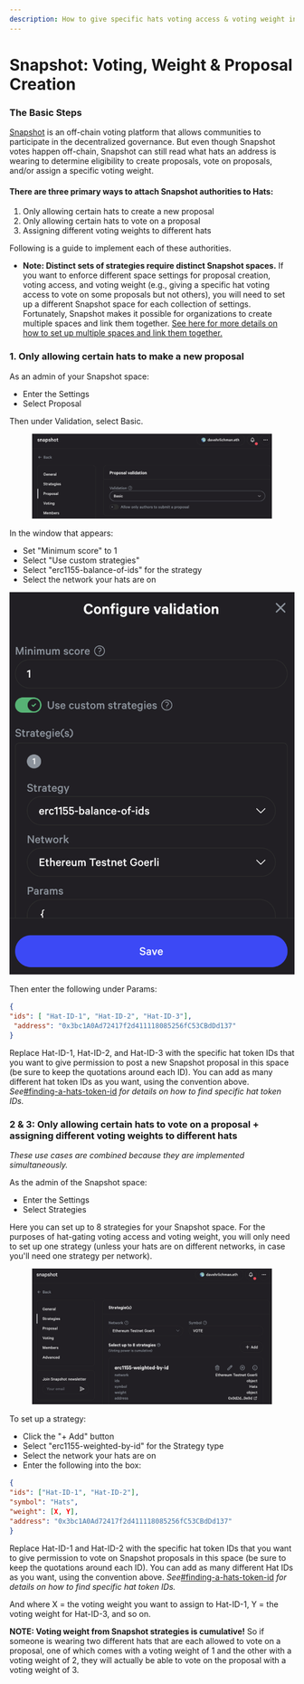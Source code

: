 ```yaml
---
description: How to give specific hats voting access & voting weight in Snapshot polls
---
```


# Snapshot: Voting, Weight & Proposal Creation

### **The Basic Steps**

[Snapshot](https://www.snapshot.org) is an off-chain voting platform that allows communities to participate in the decentralized governance. But even though Snapshot votes happen off-chain, Snapshot can still read what hats an address is wearing to determine eligibility to create proposals, vote on proposals, and/or assign a specific voting weight.

#### There are three primary ways to attach Snapshot authorities to Hats:

1. Only allowing certain hats to create a new proposal
2. Only allowing certain hats to vote on a proposal
3. Assigning different voting weights to different hats

Following is a guide to implement each of these authorities.

* **Note: Distinct sets of strategies require distinct Snapshot spaces.** If you want to enforce different space settings for proposal creation, voting access, and voting weight (e.g., giving a specific hat voting access to vote on some proposals but not others), you will need to set up a different Snapshot space for each collection of settings. Fortunately, Snapshot makes it possible for organizations to create multiple spaces and link them together. [See here for more details on how to set up multiple spaces and link them together.](https://docs.snapshot.org/user-guides/spaces/sub-spaces)

### 1. Only allowing certain hats to make a new proposal

As an admin of your Snapshot space:

* Enter the Settings
* Select Proposal

Then under Validation, select Basic.&#x20;

<figure><img src="../../.gitbook/assets/Snapshot - proposals.png" alt=""><figcaption></figcaption></figure>

In the window that appears:

* Set "Minimum score" to 1
* Select "Use custom strategies"
* Select "erc1155-balance-of-ids" for the strategy
* Select the network your hats are on

![](<../../.gitbook/assets/Screenshot 2023-06-06 at 5.01.33 PM.png>)

Then enter the following under Params:

```json
{ 
"ids": [ "Hat-ID-1", "Hat-ID-2", "Hat-ID-3"],
 "address": "0x3bc1A0Ad72417f2d411118085256fC53CBdDd137" 
}
```

Replace Hat-ID-1, Hat-ID-2, and Hat-ID-3 with the specific hat token IDs that you want to give permission to post a new Snapshot proposal in this space (be sure to keep the quotations around each ID). You can add as many different hat token IDs as you want, using the convention above. _See_[#finding-a-hats-token-id](../../using-hats/connecting-hats-with-authorities/#finding-a-hats-token-id "mention") _for details on how to find specific hat token IDs._

### 2 & 3: Only allowing certain hats to vote on a proposal + assigning different voting weights to different hats

_These use cases are combined because they are implemented simultaneously._

As the admin of the Snapshot space:

* Enter the Settings
* Select Strategies

Here you can set up to 8 strategies for your Snapshot space. For the purposes of hat-gating voting access and voting weight, you will only need to set up one strategy (unless your hats are on different networks, in case you'll need one strategy per network).

<figure><img src="../../.gitbook/assets/Screenshot 2023-06-07 at 2.56.08 PM.png" alt=""><figcaption></figcaption></figure>

To set up a strategy:

* Click the "+ Add" button
* Select "erc1155-weighted-by-id" for the Strategy type
* Select the network your hats are on
* Enter the following into the box:

```json
{ 
"ids": ["Hat-ID-1", "Hat-ID-2"], 
"symbol": "Hats", 
"weight": [X, Y], 
"address": "0x3bc1A0Ad72417f2d411118085256fC53CBdDd137" 
}
```

Replace Hat-ID-1 and Hat-ID-2 with the specific hat token IDs that you want to give permission to vote on Snapshot proposals in this space (be sure to keep the quotations around each ID). You can add as many different Hat IDs as you want, using the convention above. _See_[#finding-a-hats-token-id](../../using-hats/connecting-hats-with-authorities/#finding-a-hats-token-id "mention") _for details on how to find specific hat token IDs._

And where X = the voting weight you want to assign to Hat-ID-1, Y = the voting weight for Hat-ID-3, and so on.&#x20;

**NOTE: Voting weight from Snapshot strategies is cumulative!** So if someone is wearing two different hats that are each allowed to vote on a proposal, one of which comes with a voting weight of 1 and the other with a voting weight of 2, they will actually be able to vote on the proposal with a voting weight of 3.
